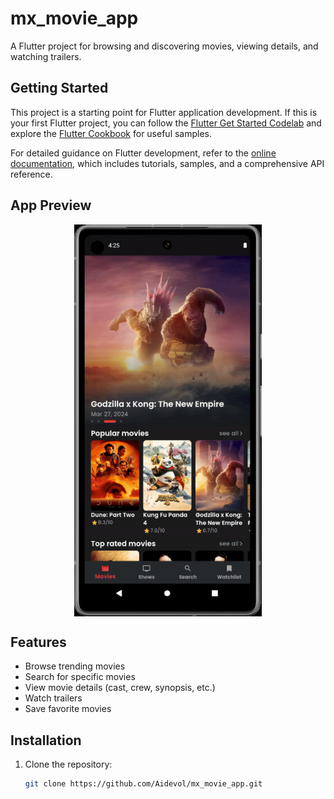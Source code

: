 # mx_movie_app

A Flutter project for browsing and discovering movies, viewing details, and watching trailers.

## Getting Started

This project is a starting point for Flutter application development. If this is your first Flutter project, you can follow the [Flutter Get Started Codelab](https://docs.flutter.dev/get-started/codelab) and explore the [Flutter Cookbook](https://docs.flutter.dev/cookbook) for useful samples.

For detailed guidance on Flutter development, refer to the [online documentation](https://docs.flutter.dev/), which includes tutorials, samples, and a comprehensive API reference.

## App Preview

<div style="display:flex; justify-content:center; align-items:center;">
  <!-- <a href="https://www.youtube.com/watch?v=BmfQ0o0F9lQ">
    <img src="https://img.youtube.com/vi/BmfQ0o0F9lQ/0.jpg" alt="YouTube Video" width="300"/>
  </a> -->
  <img src="https://github.com/AIdevol/Mx-Movie-app/blob/main/assets/images/Mx_movie_app-ezgif.com-video-to-gif-converter.gif" alt="GIF Preview" width="300"/>
</div>

## Features

- Browse trending movies
- Search for specific movies
- View movie details (cast, crew, synopsis, etc.)
- Watch trailers
- Save favorite movies

## Installation

1. Clone the repository:

   ```bash
   git clone https://github.com/Aidevol/mx_movie_app.git
